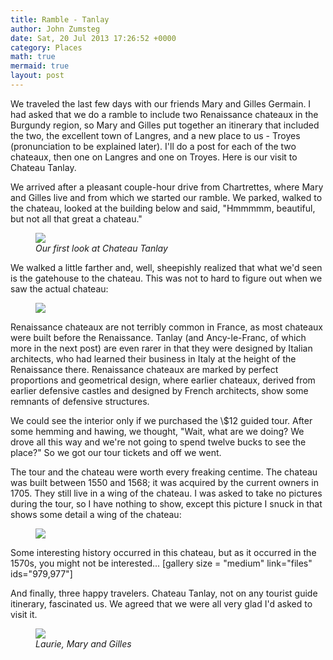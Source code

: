 ```yaml
---
title: Ramble - Tanlay
author: John Zumsteg
date: Sat, 20 Jul 2013 17:26:52 +0000
category: Places
math: true
mermaid: true
layout: post
---
```

We traveled the last few days with our friends Mary and Gilles Germain. I had asked that we do a ramble to include two Renaissance chateaux in the Burgundy region, so Mary and Gilles put together an itinerary that included the two, the excellent town of Langres, and a new place to us - Troyes (pronunciation to be explained later). I'll do a post for each of the two chateaux, then one on Langres and one on Troyes. Here is our visit to Chateau Tanlay.

We arrived after a pleasant couple-hour drive from Chartrettes, where Mary and Gilles live and from which we started our ramble. We parked, walked to the chateau, looked at the building below and said, "Hmmmmm, beautiful, but not all that great a chateau."

<figure>
	<img src="{{site.url}}/assets/images/2013/07/DSC03239.jpg"/>
	<figcaption><em>Our first look at Chateau Tanlay</em></figcaption>
</figure>



We walked a little farther and, well, sheepishly realized that what we'd seen is the gatehouse to the chateau. This was not to hard to figure out when we saw the actual chateau:
<figure>
	<img src="{{site.url}}/assets/images/2013/07/DSC03271.jpg"/>
	<figcaption></figcaption>
</figure>



Renaissance chateaux are not terribly common in France, as most chateaux were built before the Renaissance. Tanlay (and Ancy-le-Franc, of which more in the next post) are even rarer in that they were designed by Italian architects, who had learned their business in Italy at the height of the Renaissance there. Renaissance chateaux are marked by perfect proportions and geometrical design, where earlier chateaux, derived from earlier defensive castles and designed by French architects, show some remnants of defensive structures.

We could see the interior only if we purchased the \\$12 guided tour. After some hemming and hawing, we thought, "Wait, what are we doing? We drove all this way and we're not going to spend twelve bucks to see the place?" So we got our tour tickets and off we went.

The tour and the chateau were worth every freaking centime. The chateau was built between 1550 and 1568; it was acquired by the current owners in 1705. They still live in a wing of the chateau. I was asked to take no pictures during the tour, so I have nothing to show, except this picture I snuck in that shows some detail a wing of the chateau:
<figure>
	<img src="{{site.url}}/assets/images/2013/07/DSC03253.jpg"/>
	<figcaption></figcaption>
</figure>



Some interesting history occurred in this chateau, but as it occurred in the 1570s, you might not be interested...
[gallery size = "medium" link="files" ids="979,977"]

And finally, three happy travelers. Chateau Tanlay, not on any tourist guide itinerary, fascinated us. We agreed that we were all very glad I'd asked to visit it.
<figure>
	<img src="{{site.url}}/assets/images/2013/07/DSC03274.jpg"/>
	<figcaption><em>Laurie, Mary and Gilles</em></figcaption>
</figure>


